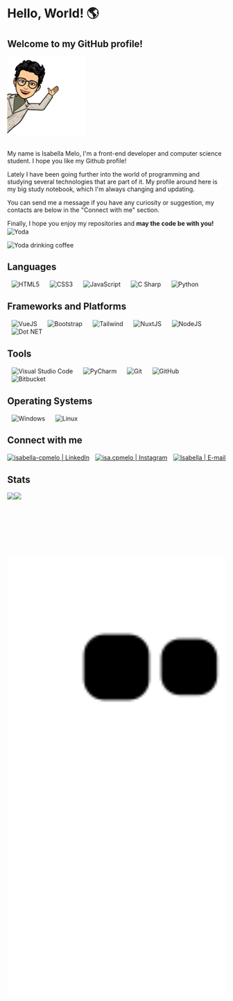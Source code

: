 # Hello, World! 🌎
## Welcome to my GitHub profile!

<div align="left">
 <img height="180em" alt="Meu emoji" src="assets/img/meu-emoji.png" />
</div>
</br>

 <p>My name is Isabella Melo, I'm a front-end developer and computer science student. I hope you like my Github profile!</p>
 <p>Lately I have been going further into the world of programming and studying several technologies  that are part of it. My profile around here is my big study notebook, which I'm always changing and updating.</p>
 <p>You can send me a message if you have any curiosity or suggestion, my contacts are below in the "Connect with me" section.</p>
 <p>Finally, I hope you enjoy my repositories and <strong>may the code be with you!</strong> <img align="center" alt="Yoda" width="30px" src="https://img.icons8.com/nolan/64/darth-vader.png"/></p>

<div align="left">
 <img alt="Yoda drinking coffee" width="150px" src="assets/img/yoda.gif"/>
</div>



## Languages
<!-- https://devicon.dev/ -->
<div>
 <img align="center" alt="HTML5" height="60px" hspace="10" src="https://cdn.jsdelivr.net/gh/devicons/devicon/icons/html5/html5-plain-wordmark.svg"/>
 <img align="center" alt="CSS3" height="60px" hspace="10" src="https://cdn.jsdelivr.net/gh/devicons/devicon/icons/css3/css3-plain-wordmark.svg"/>
 <img align="center" alt="JavaScript" height="60px" hspace="10" src="https://cdn.jsdelivr.net/gh/devicons/devicon/icons/javascript/javascript-plain.svg"/>
 <img align="center" alt="C Sharp" height="60px" hspace="10" src="https://cdn.jsdelivr.net/gh/devicons/devicon/icons/csharp/csharp-original.svg"/>
 <img align="center" alt="Python" height="60px" hspace="10" src="https://cdn.jsdelivr.net/gh/devicons/devicon/icons/python/python-original-wordmark.svg"/>
</div>

## Frameworks and Platforms
<div>
 <img align="center" alt="VueJS" height="60px" hspace="10" src="https://cdn.jsdelivr.net/gh/devicons/devicon/icons/vuejs/vuejs-original-wordmark.svg"/>
 <img align="center" alt="Bootstrap" height="60px" hspace="10" src="https://cdn.jsdelivr.net/gh/devicons/devicon/icons/bootstrap/bootstrap-plain-wordmark.svg"/>
 <img align="center" alt="Tailwind" height="130px" hspace="10" src="https://cdn.jsdelivr.net/gh/devicons/devicon/icons/tailwindcss/tailwindcss-original-wordmark.svg"/>
 <img align="center" alt="NuxtJS" height="100px" hspace="10" src="https://cdn.jsdelivr.net/gh/devicons/devicon/icons/nuxtjs/nuxtjs-original-wordmark.svg"/>
 <img align="center" alt="NodeJS" height="90px" hspace="10" src="https://img.icons8.com/color/96/000000/nodejs.png"/>
 <img align="center" alt="Dot NET" height="60px" hspace="10" src="https://cdn.jsdelivr.net/gh/devicons/devicon/icons/dotnetcore/dotnetcore-original.svg"/>
</div>

## Tools
<div>
 <img align="center" alt="Visual Studio Code" height="60px" hspace="10" src="https://img.icons8.com/color/48/000000/visual-studio-code-2019.png"/>
 <img align="center" alt="PyCharm" height="60px" hspace="10" src="https://img.icons8.com/color/48/000000/pycharm.png"/>
  <img align="center" alt="Git" height="60px" hspace="10" src="https://img.icons8.com/color/48/000000/git.png"/>
 <img align="center" height="60px" hspace="10" alt="GitHub" src="https://img.icons8.com/nolan/64/github.png"/>
 <img align="center" alt="Bitbucket" height="55px" hspace="10" src="https://cdn.jsdelivr.net/gh/devicons/devicon/icons/bitbucket/bitbucket-original-wordmark.svg"/>
</div>

## Operating Systems
<div>
<img align="center" alt="Windows" height="60px" hspace="10" src="https://img.icons8.com/color/96/000000/windows-logo.png"/>
<img align="center" alt="Linux" height="60px" hspace="10" src="https://cdn.jsdelivr.net/gh/devicons/devicon/icons/linux/linux-original.svg"/>
</div>

## Connect with me

[<img alt="isabella-cpmelo | LinkedIn" align="center" height="60px" src="https://img.icons8.com/fluency/96/000000/linkedin.png"/>][linkedin]
[<img alt="isa.cpmelo | Instagram" align="center" height="60px" hspace="10" src="https://img.icons8.com/fluency/96/000000/instagram-new.png" />][instagram] 
[<img alt="Isabella | E-mail" align="center" height="60px" src="https://img.icons8.com/fluency/96/000000/gmail.png" />][gmail] 

[instagram]: https://www.instagram.com/isa.cpmelo/
[linkedin]: https://www.linkedin.com/in/isabella-cpmelo/
[gmail]: mailto:isacpmelo@gmail.com

## Stats
<div>
 <a href="https://github.com/isabellacpmelo">
 <img align="left" height="150em" src="https://github-readme-stats.vercel.app/api/top-langs/?username=isabellacpmelo&layout=compact&langs_count=7&theme=dracula"/>
 <img align="left" height="150em" src="https://github-readme-stats.vercel.app/api?username=isabellacpmelo&show_icons=true&theme=dracula&include_all_commits=true&count_private=true"/>
</div>

<img width="750em" src="https://github.com/isabellacpmelo/isabellacpmelo/blob/output/github-contribution-grid-snake.svg" />
  



 
 
 
<!--
**isabellacpmelo/isabellacpmelo** is a ✨ _special_ ✨ repository because its `README.md` (this file) appears on your GitHub profile.
https://img.icons8.com/color/48/000000/python.png
![snake gif]https://github.com/isabellacpmelo/isabellacpmelo/blob/output/github-contribution-grid-snake.svg

Here are some ideas to get you started:

- 🔭 I’m currently working on ...
- 🌱 I’m currently learning ...
- 👯 I’m looking to collaborate on ...
- 🤔 I’m looking for help with ...
- 💬 Ask me about ...
- 📫 How to reach me: ...
- 😄 Pronouns: ...
- ⚡ Fun fact: ...
-->
